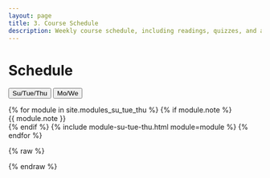 ```yaml
---
layout: page
title: 3. Course Schedule
description: Weekly course schedule, including readings, quizzes, and assignments.
---
```


# Schedule

<div style="margin-bottom:1em;">
  <button id="toggle-su-tue-thu" class="btn">Su/Tue/Thu</button>
  <button id="toggle-mo-we" class="btn">Mo/We</button>
</div>

<div id="schedule-su-tue-thu">
  {% for module in site.modules_su_tue_thu %}
    {% if module.note %}
      <div class="schedule-note">
      {{ module.note }}
      </div>
    {% endif %}
    {% include module-su-tue-thu.html module=module %}
  {% endfor %}
</div>

<div id="schedule-mo-we" style="display:none;">
  {% for module in site.modules_mo_we %}
    {% if module.note %}
      <div class="schedule-note">
      {{ module.note }}
      </div>
    {% endif %}
    {% include module-mo-we.html module=module %}
  {% endfor %}
</div>

{% raw %}
<script>
(function() {
  function init() {
    var su = document.getElementById("schedule-su-tue-thu");
    var mo = document.getElementById("schedule-mo-we");
    var btnSu = document.getElementById("toggle-su-tue-thu");
    var btnMo = document.getElementById("toggle-mo-we");
    
    if (!su || !mo || !btnSu || !btnMo) return;
    
    btnSu.style.backgroundColor = "#007cba";
    btnSu.style.color = "white";
    btnMo.style.padding = "2px 16px";
    btnSu.style.padding = "2px 16px";

    btnSu.onclick = function() {
      su.style.display = "block";
      mo.style.display = "none";
      btnSu.style.backgroundColor = "#007cba";
      btnSu.style.color = "white";
      btnMo.style.backgroundColor = "#f0f0f0";
      btnMo.style.color = "#333";
    };
    
    btnMo.onclick = function() {
      su.style.display = "none";
      mo.style.display = "block";
      btnMo.style.backgroundColor = "#007cba";
      btnMo.style.color = "white";
      btnSu.style.backgroundColor = "#f0f0f0";
      btnSu.style.color = "#333";
    };
  }
  
  if (document.readyState === 'loading') {
    document.addEventListener('DOMContentLoaded', init);
  } else {
    init();
  }
})();
</script>
{% endraw %}




<!-- ---
layout: page
title: 3. Course Schedule
description: Weekly course schedule, including readings, quizzes, and assignments.
---

# Schedule

{% for module in site.modules %}
{{ module }}
{% endfor %} -->